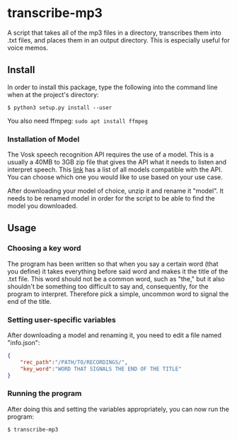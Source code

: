 # transcribe-mp3
A script that takes all of the mp3 files in a directory, transcribes them into .txt files, and places them in an output directory. This is especially useful for voice memos.


## Install

In order to install this package, type the following into the command line when at the project's directory:
```console
$ python3 setup.py install --user
```

You also need ffmpeg: ```sudo apt install ffmpeg```

### Installation of Model

The Vosk speech recognition API requires the use of a model. This is a usually a
40MB to 3GB zip file that gives the API what it needs to listen and interpret
speech. This [link](https://alphacephei.com/vosk/models) has a list of all
models compatible with the API. You can choose which one you would like to use
based on your use case.

After downloading your model of choice, unzip it and rename it "model". It needs
to be renamed model in order for the script to be able to find the model you
downloaded.

## Usage

### Choosing a key word

The program has been written so that when you say a certain word (that you
define) it takes everything before said word and makes it the title of the .txt
file. This word should not be a common word, such as "the," but it also
shouldn't be something too difficult to say and, consequently, for the program to
interpret. Therefore pick a simple, uncommon word to signal the end of the
title.

### Setting user-specific variables

After downloading a model and renaming it, you need to edit a file named
"info.json":
```json
{
    "rec_path":"/PATH/TO/RECORDINGS/",
    "key_word":"WORD THAT SIGNALS THE END OF THE TITLE"
}
```

### Running the program

After doing this and setting the variables appropriately, you can now run
the program: 
```console
$ transcribe-mp3
```

